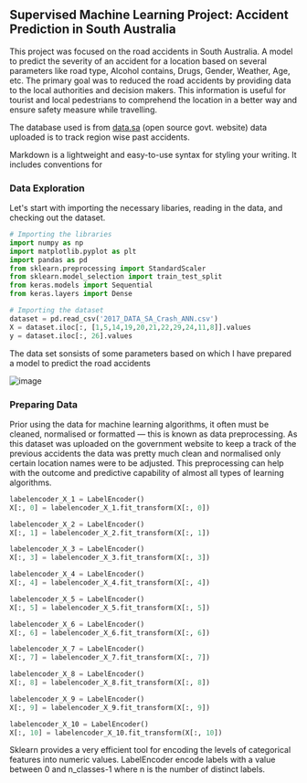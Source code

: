 ## **Supervised Machine Learning Project: Accident Prediction in South Australia**

This project was focused on the road accidents in South Australia. A model to predict the severity of an accident for a location based on several parameters like road type, Alcohol contains, Drugs, Gender, Weather, Age, etc. The primary goal was to reduced the road accidents by providing data to the local authorities and decision makers. This information is useful for tourist and local pedestrians to comprehend the location in a better way and ensure safety measure while travelling.

The database used is from [data.sa](data.sa) (open source govt. website) data uploaded is to track region wise past accidents.

Markdown is a lightweight and easy-to-use syntax for styling your writing. It includes conventions for


### Data Exploration
Let's start with importing the necessary libaries, reading in the data, and checking out the dataset.
```python
# Importing the libraries
import numpy as np
import matplotlib.pyplot as plt
import pandas as pd
from sklearn.preprocessing import StandardScaler
from sklearn.model_selection import train_test_split
from keras.models import Sequential
from keras.layers import Dense

# Importing the dataset
dataset = pd.read_csv('2017_DATA_SA_Crash_ANN.csv')
X = dataset.iloc[:, [1,5,14,19,20,21,22,29,24,11,8]].values
y = dataset.iloc[:, 26].values
```
The data set sonsists of some parameters based on which I have prepared a model to predict the road accidents

![image](https://user-images.githubusercontent.com/30070656/91529857-6ab19d00-e94d-11ea-86a4-fab1cfd3617d.png)

### Preparing Data
Prior using the data for machine learning algorithms, it often must be cleaned, normalised or formatted — this is known as data preprocessing. As this dataset was uploaded on the government website to keep a track of the previous accidents the data was pretty much clean and normalised only certain location names were to be adjusted. This preprocessing can help with the outcome and predictive capability of almost all types of learning algorithms.

```python
labelencoder_X_1 = LabelEncoder()
X[:, 0] = labelencoder_X_1.fit_transform(X[:, 0])

labelencoder_X_2 = LabelEncoder()
X[:, 1] = labelencoder_X_2.fit_transform(X[:, 1])

labelencoder_X_3 = LabelEncoder()
X[:, 3] = labelencoder_X_3.fit_transform(X[:, 3])

labelencoder_X_4 = LabelEncoder()
X[:, 4] = labelencoder_X_4.fit_transform(X[:, 4])

labelencoder_X_5 = LabelEncoder()
X[:, 5] = labelencoder_X_5.fit_transform(X[:, 5])

labelencoder_X_6 = LabelEncoder()
X[:, 6] = labelencoder_X_6.fit_transform(X[:, 6])

labelencoder_X_7 = LabelEncoder()
X[:, 7] = labelencoder_X_7.fit_transform(X[:, 7])

labelencoder_X_8 = LabelEncoder()
X[:, 8] = labelencoder_X_8.fit_transform(X[:, 8])

labelencoder_X_9 = LabelEncoder()
X[:, 9] = labelencoder_X_9.fit_transform(X[:, 9])

labelencoder_X_10 = LabelEncoder()
X[:, 10] = labelencoder_X_10.fit_transform(X[:, 10])
```
Sklearn provides a very efficient tool for encoding the levels of categorical features into numeric values. LabelEncoder encode labels with a value between 0 and n_classes-1 where n is the number of distinct labels.

```python

```
